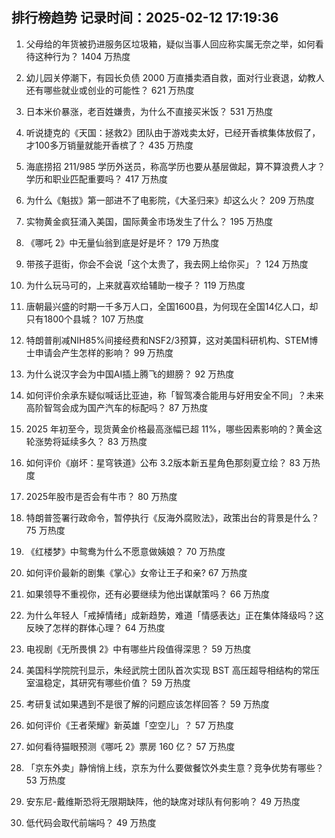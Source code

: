 
## 排行榜趋势 记录时间：2025-02-12 17:19:36
  
  1. 父母给的年货被扔进服务区垃圾箱，疑似当事人回应称实属无奈之举，如何看待这种行为？ 1404 万热度
    
  2. 幼儿园关停潮下，有园长负债 2000 万直播卖酒自救，面对行业衰退，幼教人还有哪些就业或创业的可能性？ 621 万热度
    
  3. 日本米价暴涨，老百姓嫌贵，为什么不直接买米饭？ 531 万热度
    
  4. 听说捷克的《天国：拯救2》团队由于游戏卖太好，已经开香槟集体放假了，才100多万销量就能开香槟了？ 435 万热度
    
  5. 海底捞招 211/985 学历外送员，称高学历也要从基层做起，算不算浪费人才？学历和职业匹配重要吗？ 417 万热度
    
  6. 为什么《魁拔》第一部进不了电影院，《大圣归来》却这么火？ 209 万热度
    
  7. 实物黄金疯狂涌入美国，国际黄金市场发生了什么？ 195 万热度
    
  8. 《哪吒 2》中无量仙翁到底是好是坏？ 179 万热度
    
  9. 带孩子逛街，你会不会说「这个太贵了，我去网上给你买」？ 124 万热度
    
  10. 为什么玩马可的，上来就喜欢给辅助一梭子？ 119 万热度
    
  11. 唐朝最兴盛的时期一千多万人口，全国1600县，为何现在全国14亿人口，却只有1800个县城？ 107 万热度
    
  12. 特朗普削减NIH85%间接经费和NSF2/3预算，这对美国科研机构、STEM博士申请会产生怎样的影响？ 99 万热度
    
  13. 为什么说汉字会为中国AI插上腾飞的翅膀？ 92 万热度
    
  14. 如何评价余承东疑似喊话比亚迪，称「智驾凑合能用与好用安全不同」？未来高阶智驾会成为国产汽车的标配吗？ 87 万热度
    
  15. 2025 年初至今，现货黄金价格最高涨幅已超 11%，哪些因素影响的？黄金这轮涨势将延续多久？ 83 万热度
    
  16. 如何评价《崩坏：星穹铁道》公布 3.2版本新五星角色那刻夏立绘？ 83 万热度
    
  17. 2025年股市是否会有牛市？ 80 万热度
    
  18. 特朗普签署行政命令，暂停执行《反海外腐败法》，政策出台的背景是什么？ 75 万热度
    
  19. 《红楼梦》中鸳鸯为什么不愿意做姨娘？ 70 万热度
    
  20. 如何评价最新的剧集《掌心》女帝让王子和亲? 67 万热度
    
  21. 如果领导不重视你，还有必要继续为他出谋献策吗？ 66 万热度
    
  22. 为什么年轻人「戒掉情绪」成新趋势，难道「情感表达」正在集体降级吗？这反映了怎样的群体心理？ 64 万热度
    
  23. 电视剧《无所畏惧 2》中有哪些片段值得深思？ 59 万热度
    
  24. 美国科学院院刊显示，朱经武院士团队首次实现 BST 高压超导相结构的常压室温稳定，其研究有哪些价值？ 59 万热度
    
  25. 考研复试如果遇到不是很了解的问题应该怎样回答？ 59 万热度
    
  26. 如何评价《王者荣耀》新英雄「空空儿」？ 57 万热度
    
  27. 如何看待猫眼预测《哪吒 2》票房 160 亿？ 57 万热度
    
  28. 「京东外卖」静悄悄上线，京东为什么要做餐饮外卖生意？竞争优势有哪些？ 53 万热度
    
  29. 安东尼-戴维斯恐将无限期缺阵，他的缺席对球队有何影响？ 49 万热度
    
  30. 低代码会取代前端吗？ 49 万热度
    